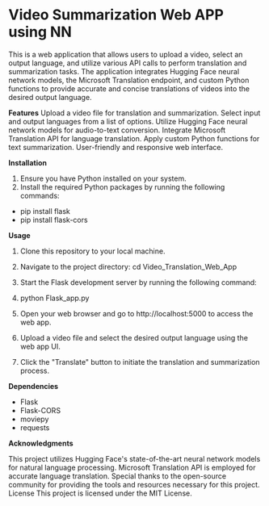 # Video Summarization Web APP using NN

This is a web application that allows users to upload a video, select an output language, and utilize various API calls to perform translation and summarization tasks. The application integrates Hugging Face neural network models, the Microsoft Translation endpoint, and custom Python functions to provide accurate and concise translations of videos into the desired output language.

**Features**
Upload a video file for translation and summarization.
Select input and output languages from a list of options.
Utilize Hugging Face neural network models for audio-to-text conversion.
Integrate Microsoft Translation API for language translation.
Apply custom Python functions for text summarization.
User-friendly and responsive web interface.


**Installation**
1. Ensure you have Python installed on your system.
2. Install the required Python packages by running the following commands:
  * pip install flask
  * pip install flask-cors

**Usage**
1. Clone this repository to your local machine.

2. Navigate to the project directory:
    cd Video_Translation_Web_App

2. Start the Flask development server by running the following command:

3. python Flask_app.py
   
4. Open your web browser and go to http://localhost:5000 to access the web app.

5. Upload a video file and select the desired output language using the web app UI.

6. Click the "Translate" button to initiate the translation and summarization process.

**Dependencies**
  * Flask
  * Flask-CORS
  * moviepy
  * requests

**Acknowledgments**

This project utilizes Hugging Face's state-of-the-art neural network models for natural language processing.
Microsoft Translation API is employed for accurate language translation.
Special thanks to the open-source community for providing the tools and resources necessary for this project.
License
This project is licensed under the MIT License.
